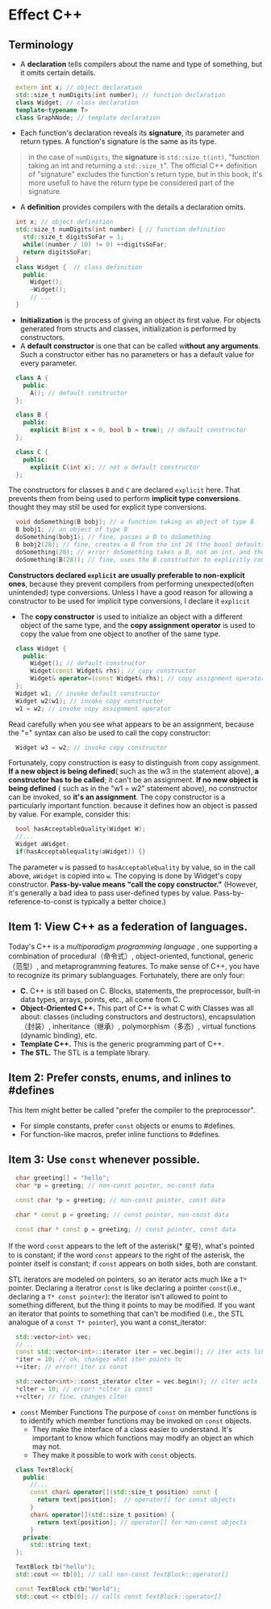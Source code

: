 # Effect C++
## Terminology
  * A **declaration** tells compilers about the name and type of something, but it omits certain details.
  ```cpp
    extern int x; // object declaration
    std::size_t numDigits(int number); // function declaration
    class Widget; // class declaration
    template<typename T>
    class GraphNode; // template declaration
  ```
  * Each function's declaration reveals its **signature**, its parameter and return types. A function's signature is the same as its type.
  > in the case of `numDigits`, the **signature** is `std::size_t(int)`, "function taking an int and returning a `std::size_t`". The official C++ definition of "signature" excludes the function's return type, but in this book, it's more usefull to have the return type be considered part of the signature.
  * A **definition** provides compilers with the details a declaration omits.
  ```cpp
    int x; // object definition
    std::size_t numDigits(int number) { // function definition
      std::size_t digitsSoFar = 1;
      while((number / 10) != 0) ++digitsSoFar;
      return digitsSoFar;
    }
    class Widget {  // class definition
      public:
        Widget();
        ~Widget();
        // ...
    }
  ```
  * **Initialization** is the process of giving an object its first value. For objects generated from structs and classes, initialization is performed by constructors.
  * A **default constructor** is one that can be called w**ithout any arguments**. Such a constructor either has no parameters or has a default value for every parameter.
  ```cpp
    class A {
      public:
        A(); // default constructor
    };

    class B {
      public:
        explicit B(int x = 0, bool b = true); // default constructor
    };

    class C {
      public:
        explicit C(int x); // not a default constructor
    };
  ```
  The constructors for classes `B` and `C` are declared `explicit` here. That prevents them from being used to perform **implicit type conversions**. thought they may still be used for explicit type conversions.
  ```cpp
    void doSomething(B bobj); // a function taking an object of type B
    B bobj1; // an object of type B
    doSomething(bobj1); // fine, passes a B to doSomething
    B bobj2(28); // fine, creates a B from the int 28 (the boool defaults to true)
    doSomething(28); // error! doSomething takes a B, not an int, and there is no implicit conversion from int to B
    doSomething(B(28)); // fine, uses the B constructor to explicitly convert the int to a B for this call.
  ```
  **Constructors declared `explicit` are usually preferable to non-explicit ones**, because they prevent compilers from performing unexpected(often unintended) type conversions. Unless I have a good reason for allowing a constructor to be used for implicit type conversions, I declare it `explicit`
  * The **copy constructor** is used to initialize an object with a different object of the same type, and the **copy assignment operator** is used to copy the value from one object to another of the same type.
  ```cpp
    class Widget {
      public:
        Widget(); // default constructor
        Widget(const Widget& rhs); // copy constructor
        Widget& operator=(const Widget& rhs); // copy assignment operator
    };
    Widget w1; // invoke default constructor
    Widget w2(w1); // invoke copy constructor
    w1 = w2; // invoke copy assignment operator
  ```
  Read carefully when you see what appears to be an assignment, because the "=" syntax can also be used to call the copy constructor:
  ```cpp
    Widget w3 = w2; // invoke copy constructor
  ```
  Fortunately, copy construction is easy to distinguish from copy assignment. **If a new object is being defined**( such as the w3 in the statement above), **a constructor has to be called**; it can't be an assignment. **If no new object is being defined** ( such as in the "w1 = w2" statement above), no constructor can be invoked, so **it's an assignment**.
  The copy constructor is a particularly important function. because it defines how an object is passed by value. For example, consider this:
  ```cpp
    bool hasAcceptableQuality(Widget W);
    //...
    Widget aWidget;
    if(hasAcceptablequality(aWidget)) {}
  ```
  The parameter `w` is passed to `hasAcceptableQuality` by value, so in the call above, `aWidget` is copied into `w`. The copying is done by Widget's copy constructor. **Pass-by-value means "call the copy constructor."** (However, it's generally a bad idea to pass user-defined types by value. Pass-by-reference-to-const is typically a better choice.)

## Item 1: View C++ as a federation of languages.
  Today's C++ is a *multiparadigm programming language* , one supporting a combination of procedural（命令式）, object-oriented, functional, generic（范型）, and metaprogramming features.
  To make sense of C++, you have to recognize its primary sublanguages. Fortunately, there are only four:
  * **C.** C++ is still based on C. Blocks, statements, the preprocessor, built-in data types, arrays, points, etc., all come from C.
  * **Object-Oriented C++.** This part of C++ is what C with Classes was all about: classes (including constructors and destructors), encapsulation（封装）, inheritance（继承）, polymorphism（多态）, virtual functions (dynamic binding), etc.
  * **Template C++.** This is the generic programming part of C++.
  * **The STL.** The STL is a template library.
  
## Item 2: Prefer consts, enums, and inlines to #defines
  This Item might better be called "prefer the compiler to the preprocessor".
  * For simple constants, prefer `const` objects or enums to #defines.
  * For function-like macros, prefer inline functions to #defines.
## Item 3: Use `const` whenever possible.
  ```cpp
    char greeting[] = "hello";
    char *p = greeting; // non-const pointer, no-const data

    const char *p = greeting; // non-const pointer, const data

    char * const p = greeting; // const pointer, non-const data

    const char * const p = greeting; // const pointer, const data
  ```
  If the word `const` appears to the left of the asterisk(* 星号), what's pointed to is constant; if the word `const` appears to the right of the asterisk, the pointer itself is constant; if `const` appears on both sides, both are constant.

  STL iterators are modeled on pointers, so an iterator acts much like a `T*` pointer. Declaring a iteratror `const` is like declaring a pointer `const`(i.e., declaring a `T* const pointer`): the iterator isn't allowed to point to something different, but the thing it points to may be modified. If you want an iterator that points to something that can't be modified (i.e., the STL analogue of a `const T* pointer`), you want a const_iterator:
  ```cpp
    std::vector<int> vec;
    // ..
    const std::vector<int>::iterator iter = vec.begin(); // iter acts like a T* const
    *iter = 10; // ok, changes what iter points to
    ++iter; // error! iter is const

    std::vector<int>::const_iterator clter = vec.begin(); // clter acts like a const T*
    *clter = 10; // error! *clter is const
    ++clter; // fine, changes clter
  ```
  * `const` Member Functions
    The purpose of `const` on member functions is to identify which member functions may be invoked on `const` objects.
    - They make the interface of a class easier to understand. It's important to know which functions may modify an object an which may not.
    - They make it possible to work with `const` objects.
  ```cpp
    class TextBlock{
      public:
        //...
        const char& operator[](std::size_t position) const {
          return text[position];  // operator[] for const objects
        }
        char& operator[](std::size_t position) {
          return text[position]; // operator[] for non-const objects
        }
      private:
        std::string text;
    };

    TextBlock tb("hello");
    std::cout << tb[0]; // call non-const TextBlock::operator[]

    const TextBlock ctb("World");
    std::cout << ctb[0]; // calls const TextBlock::operator[]
  ```








